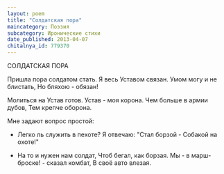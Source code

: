 ```yaml
---
layout: poem
title: "Солдатская пора"
maincategory: Поэзия
subcategory: Иронические стихи
date_published: 2013-04-07
chitalnya_id: 779370
---
```




СОЛДАТСКАЯ ПОРА

Пришла пора солдатом стать.
Я весь Уставом связан.
Умом могу и не блистать,
Но бляхою - обязан!

Молиться на Устав готов.
Устав - моя корона.
Чем больше в армии дубов,
Тем крепче оборона.

Мне задают вопрос простой:
- Легко ль служить в пехоте?
Я отвечаю: "Стал борзой -
Собакой на охоте!"

- На то и нужен нам солдат,
Чтоб бегал, как борзая.
Мы - в марш-броске! - сказал комбат,
В своё авто влезая.






